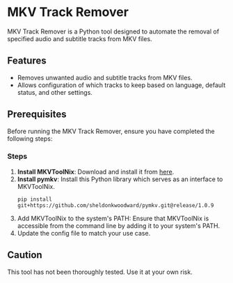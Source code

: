 # MKV Track Remover

MKV Track Remover is a Python tool designed to automate the removal of specified audio and subtitle tracks from MKV files.

## Features

- Removes unwanted audio and subtitle tracks from MKV files.
- Allows configuration of which tracks to keep based on language, default status, and other settings.

## Prerequisites

Before running the MKV Track Remover, ensure you have completed the following steps:

### Steps
1. **Install MKVToolNix**: Download and install it from [here](https://mkvtoolnix.download/).
2. **Install pymkv**: Install this Python library which serves as an interface to MKVToolNix.
   ```
   pip install git+https://github.com/sheldonkwoodward/pymkv.git@release/1.0.9 
   ```
4. Add MKVToolNix to the system's PATH: Ensure that MKVToolNix is accessible from the command line by adding it to your system's PATH.
5. Update the config file to match your use case.

## Caution
This tool has not been thoroughly tested. Use it at your own risk.
